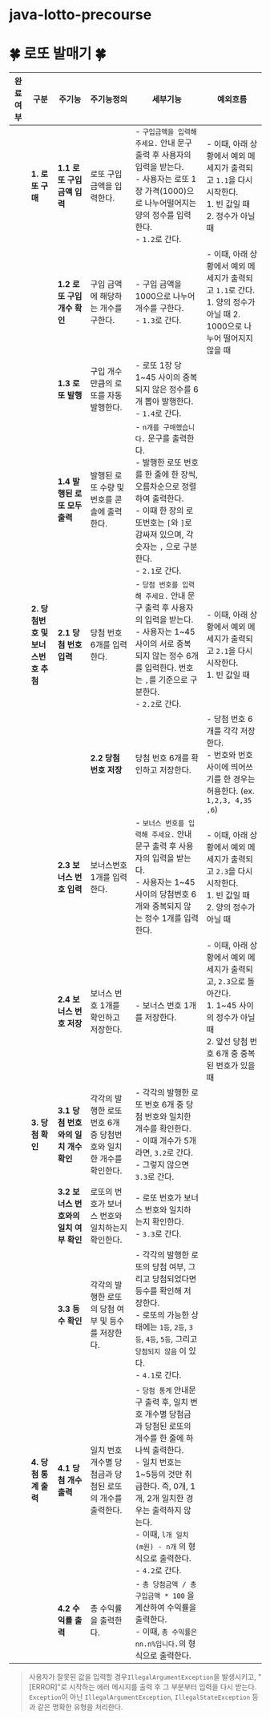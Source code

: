 # java-lotto-precourse

# 🍀 로또 발매기 🍀

| 완료여부 | 구분 | 주기능 | 주기능정의 | 세부기능                                                                                                                                                                                                                                                                      | 예외흐름                                                                                                                                                                  |
| --- | --- | --- | --- |---------------------------------------------------------------------------------------------------------------------------------------------------------------------------------------------------------------------------------------------------------------------------|-----------------------------------------------------------------------------------------------------------------------------------------------------------------------|
|  | **1. 로또 구매** | **1.1 로또 구입 금액 입력** | 로또 구입 금액을 입력한다. | - `구입금액을 입력해 주세요.` 안내 문구 출력 후 사용자의 입력을 받는다. <br>- 사용자는 로또 1장 가격(1000)으로 나누어떨어지는 양의 정수를 입력한다. <br>- `1.2`로 간다.                                                                                                                                                             | - 이때, 아래 상황에서 예외 메세지가 출력되고 `1.1`을 다시 시작한다. <br>1. 빈 값일 때 <br>2. 정수가 아닐 때                                                                                              |
   |  |  | **1.2 로또 구입 개수 확인** | 구입 금액에 해당하는 개수를 구한다. | - 구입 금액을 1000으로 나누어 개수를 구한다. <br>- `1.3`로 간다.                                                                                                                                                                                                                             | - 이때, 아래 상황에서 예외 메세지가 출력되고 `1.1`로 간다. <br>1. 양의 정수가 아닐 때 2. 1000으로 나누어 떨어지지 않을 때                                                                                      |
   |  |  | **1.3 로또 발행** | 구입 개수만큼의 로또를 자동 발행한다. | - 로또 1장 당 1~45 사이의 중복되지 않은 정수를 6개 뽑아 발행한다.                                                                     <br>- `1.4`로 간다.                                                                                                                                           |                                                                                                                                                                       |
  |  |  | **1.4 발행된 로또 모두 출력** | 발행된 로또 수량 및 번호를 콘솔에 출력한다. | - `n개를 구매했습니다.` 문구를 출력한다. <br>- 발행한 로또 번호를 한 줄에 한 장씩, 오름차순으로 정렬하여 출력한다. <br>- 이때 한 장의 로또번호는 `[`와 `]`로 감싸져 있으며, 각 숫자는 `,` 으로 구분한다. <br>- `2.1`로 간다.                                                                                                                        |                                                                                                                                                                       |
  |  | **2. 당첨번호 및 보너스번호 추첨** | **2.1 당첨 번호 입력** | 당첨 번호 6개를 입력한다. | - `당첨 번호를 입력해 주세요.` 안내 문구 출력 후 사용자의 입력을 받는다. <br>- 사용자는 1~45 사이의 서로 중복되지 않는 정수 6개를 입력한다. 번호는 `,`를 기준으로 구분한다. <br>- `2.2`로 간다.                                                                                                                                             | - 이때, 아래 상황에서 예외 메세지가 출력되고 `2.1`을 다시 시작한다. <br>1.  빈 값일 때                                                                                                             |
    |  |  | **2.2 당첨 번호 저장** | 당첨 번호 6개를 확인하고 저장한다. | - 당첨 번호 6개를 각각 저장한다.                                                                                                                                <br>- 번호와 번호 사이에 띄어쓰기를 한 경우는 허용한다. (ex. `1,2,3, 4,35 ,6`)                                                             | - 이때, 아래 상황에서 예외 메세지가 출력되고 `2.1` 로 돌아간다. <br>1. 입력한 번호가 6개가 아닐 때 <br>2. 1~45 사이의 정수가 아닌 번호가 있을 때 <br>3. 중복된 번호가 있을 때 <br>4. 하나의 번호 안에 띄어쓰기를 할 때 (ex. `1,2,3,4,3 5,6`) |
   |  |  | **2.3 보너스 번호 입력** | 보너스번호 1개를 입력한다. | - `보너스 번호를 입력해 주세요.` 안내 문구 출력 후 사용자의 입력을 받는다. <br>- 사용자는 1~45 사이의 당첨번호 6개와 중복되지 않는 정수 1개를 입력한다.                                                                                                                                                                           | - 이때, 아래 상황에서 예외 메세지가 출력되고 `2.3`을 다시 시작한다. <br>1. 빈 값일 때 <br>2. 양의 정수가 아닐 때                                                                                           |
   |  |  | **2.4 보너스 번호 저장** | 보너스 번호 1개를 확인하고 저장한다. | - 보너스 번호 1개를 저장한다.                                                                                                                                                                                                                                                        | - 이때, 아래 상황에서 예외 메세지가 출력되고, `2.3`으로 돌아간다. <br>1. 1~45 사이의 정수가 아닐 때 <br>2. 앞선 당첨 번호 6개 중 중복된 번호가 있을 때                                                                  |
   |  | **3. 당첨 확인** | **3.1 당첨 번호와의 일치 개수 확인** | 각각의 발행한 로또 번호 6개 중 당첨번호와 일치한 개수를 확인한다. | - 각각의 발행한 로또 번호 6개 중 당첨 번호와 일치한 개수를 확인한다. <br>- 이때 개수가 5개라면, `3.2`로 간다. <br>- 그렇지 않으면 `3.3`로 간다.                                                                                                                                                                          |                                                                                                                                                                       |
  |  |  | **3.2 보너스 번호와의 일치 여부 확인** | 로또의 번호가 보너스 번호와 일치하는지 확인한다. | - 로또 번호가 보너스 번호와 일치하는지 확인한다.                                                                                                                                                                                   <br>- `3.3`로 간다.                                           |                                                                                                                                                                       |
  |  |  | **3.3 등수 확인** | 각각의 발행한 로또의 당첨 여부 및 등수를 저장한다. | - 각각의 발행한 로또의 당첨 여부, 그리고 당첨되었다면 등수를 확인해 저장한다. <br>- 로또의 가능한 상태에는 `1등`, `2등`, `3등`, `4등`, `5등`, 그리고 `당첨되지 않음` 이 있다. <br>- `4.1`로 간다.                                                                                                                                       |                                                                                                                                                                       |
  |  | **4. 당첨 통계 출력** | **4.1 당첨 개수 출력** | 일치 번호 개수별 당첨금과 당첨된 로또의 개수를 출력한다. | - `당첨 통계` 안내문구 출력 후, 일치 번호 개수별 당첨금과 당첨된 로또의 개수를 한 줄에 하나씩 출력한다. <br>- 일치 번호는 1~5등의 것만 취급한다. 즉, 0개, 1개, 2개 일치한 경우는 출력하지 않는다. <br>- 이때, `l개 일치 (m원) - n개` 의 형식으로 출력한다. <br>- `4.2`로 간다.                                                                                      |                                                                                                                                                                       |
  |  |  | **4.2 수익률 출력** | 총 수익률을 출력한다. | - `총 당첨금액 / 총 구입금액 * 100` 을 계산하여 수익률을 출력한다.                                                                                                                                                                                      <br>- 이때, `총 수익률은 nn.n%입니다.`의 형식으로 출력한다. |                                                                                                                                                                       |

> 사용자가 잘못된 값을 입력할 경우`IllegalArgumentException`을 발생시키고, "[ERROR]"로 시작하는 에러 메시지를 출력 후 그 부분부터 입력을 다시 받는다.<br>
>`Exception`이 아닌 `IllegalArgumentException`, `IllegalStateException` 등과 같은 명확한 유형을 처리한다.